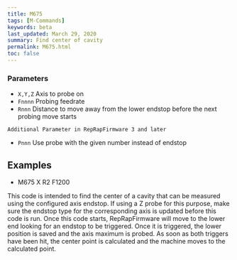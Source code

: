 ```yaml
---
title: M675
tags: [M-Commands] 
keywords: beta 
last_updated: March 29, 2020 
summary: Find center of cavity 
permalink: M675.html
toc: false 
---
```



### Parameters

* `X,Y,Z` Axis to probe on
* `Fnnnn` Probing feedrate
* `Rnnn` Distance to move away from the lower endstop before the next probing move starts

`Additional Parameter in RepRapFirmware 3 and later`

* `Pnnn` Use probe with the given number instead of endstop

## Examples

* M675 X R2 F1200

This code is intended to find the center of a cavity that can be measured using the configured axis endstop. If using a Z probe for this purpose, make sure the endstop type for the corresponding axis is updated before this code is run. Once this code starts, RepRapFirmware will move to the lower end looking for an endstop to be triggered. Once it is triggered, the lower position is saved and the axis maximum is probed. As soon as both triggers have been hit, the center point is calculated and the machine moves to the calculated point.

